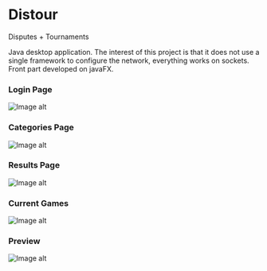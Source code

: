 # Distour
Disputes + Tournaments

Java desktop application. The interest of this project is that it does not use a single framework to configure the network, everything works on sockets. Front part developed on javaFX.

### Login Page
![Image alt](https://github.com/shokking5/distour/raw/master/src/sample/assets/login_page.jpg)

### Categories Page
![Image alt](https://github.com/shokking5/distour/raw/master/src/sample/assets/categories_page.png)

### Results Page
![Image alt](https://github.com/shokking5/distour/raw/master/src/sample/assets/results_page.jpg)

### Current Games
![Image alt](https://github.com/shokking5/distour/raw/master/src/sample/assets/current_games.jpg)

### Preview
![Image alt](https://github.com/shokking5/distour/raw/master/src/sample/assets/preview.gif)

